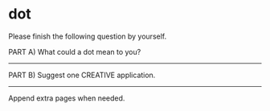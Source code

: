 # dot
Please finish the following question by yourself.

PART A) What could a dot mean to you?
_________________________
PART B) Suggest one CREATIVE application.
_________________________

Append extra pages when needed.

